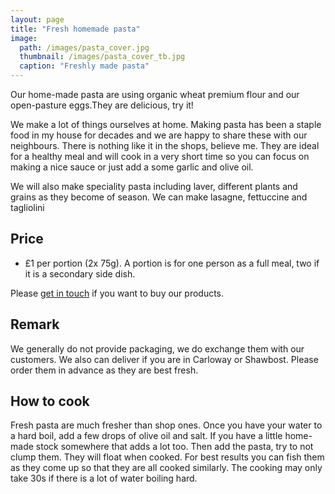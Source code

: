 ```yaml
---
layout: page
title: "Fresh homemade pasta"
image:
  path: /images/pasta_cover.jpg
  thumbnail: /images/pasta_cover_tb.jpg
  caption: "Freshly made pasta"
---
```

Our home-made pasta are using organic wheat premium flour and our open-pasture eggs.They are delicious, try it!

We make a lot of things ourselves at home. Making pasta has been a staple food in my house for decades and we are happy to share these with our neighbours. There is nothing like it in the shops, believe me. They are ideal for a healthy meal and will cook in a very short time so you can focus on making a nice sauce or just add a some garlic and olive oil. 

We will also make speciality pasta including laver, different plants and grains as they become of season.
We can make lasagne, fettuccine and tagliolini

## Price

* £1 per portion (2x 75g). A portion is for one person as a full meal, two if it is a secondary side dish.

Please [get in touch](mailto:dsl6a04ab@mozmail.com) if you want to buy our products.

## Remark
We generally do not provide packaging, we do exchange them with our customers. We also can deliver if you are in Carloway or Shawbost.
Please order them in advance as they are best fresh.

## How to cook
Fresh pasta are much fresher than shop ones. Once you have your water to a hard boil, add a few drops of olive oil and salt. If you have a little home-made stock somewhere that adds a lot too. Then add the pasta, try to not clump them. They will float when cooked. For best results you can fish them as they come up so that they are all cooked similarly. The cooking may only take 30s if there is a lot of water boiling hard.

